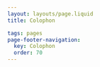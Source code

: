 ```yaml
---
layout: layouts/page.liquid
title: Colophon

tags: pages
page-footer-navigation:
  key: Colophon
  order: 70
---
```

